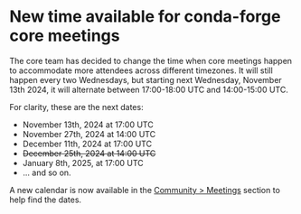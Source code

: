 # New time available for conda-forge core meetings

The core team has decided to change the time when core meetings happen to accommodate more attendees across different timezones. It will still happen every two Wednesdays, but starting next Wednesday, November 13th 2024, it will alternate between 17:00-18:00 UTC and 14:00-15:00 UTC.

For clarity, these are the next dates:

- November 13th, 2024 at 17:00 UTC
- November 27th, 2024 at 14:00 UTC
- December 11th, 2024 at 17:00 UTC
- ~~December 25th, 2024 at 14:00 UTC~~
- January 8th, 2025, at 17:00 UTC
- ... and so on.

A new calendar is now available in the [Community > Meetings](/community/meetings/) section to help find the dates.
